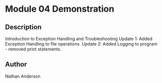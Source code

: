 # Module 04 Demonstration

## Description
Introduction to Exception Handling and Troubleshooting
Update 1: Added Exception Handling to file operations.
Update 2: Added Logging to program - removed print statements.

## Author
Nathan Anderson
